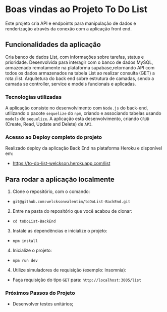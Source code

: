 # Boas vindas ao Projeto To Do List

Este projeto cria API e endpoints para manipulação de dados e renderização através da conexão com a aplicação front end.

## Funcionalidades da aplicação

Cria banco de dados List, com informações sobre tarefas, status e prioridade.
Desenvolvida para interagir com o banco de dados MySQL, armazenado remotamente na plataforma supabase,retornando API com todos os dados armazenados na tabela List ao realizar consulta (GET) a rota /list.
Arquitetura do back end sobre estrutura de camadas, sendo a camada se controller, service e models funcionais e aplicadas.

### Tecnologias utilizadas

A aplicação consiste no desenvolvimento com `Node.js` do back-end, utilizando o pacote `sequelize` do `npm`, criando e associando tabelas usando `models` do `sequelize`. 
A aplicação esta desenvolvimento, criando `CRUD` (Create, Read, Update and Delete) de `API`.

### Acesso ao Deploy completo do projeto

Realizado deploy da aplicação Back End na plataforma Heroku e disponível em:
* https://to-do-list-welckson.herokuapp.com/list

## Para rodar a aplicação localmente

1. Clone o repositório, com o comando:
* `git@github.com:welcksonvalentim/toDoList-BackEnd.git`

2. Entre na pasta do repositório que você acabou de clonar:
* `cd toDoList-BackEnd`

3. Instale as dependências e inicialize o projeto:
* `npm install`

4. Inicialize o projeto:
* `npm run dev`

4. Utilize simuladores de requisição (exemplo: Insomnia):
* Faça requisição do tipo `GET` para: `http://localhost:3005/list`


### Próximos Passos do Projeto

* Desenvolver testes unitários;

